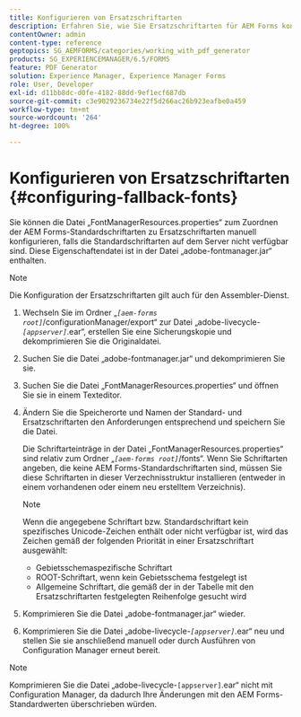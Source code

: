 ```yaml
---
title: Konfigurieren von Ersatzschriftarten
description: Erfahren Sie, wie Sie Ersatzschriftarten für AEM Forms konfigurieren. Sie können die Datei „FontManagerResources.properties“ verwenden, um die Standardschriftarten den Ersatzschriftarten manuell zuzuordnen.
contentOwner: admin
content-type: reference
geptopics: SG_AEMFORMS/categories/working_with_pdf_generator
products: SG_EXPERIENCEMANAGER/6.5/FORMS
feature: PDF Generator
solution: Experience Manager, Experience Manager Forms
role: User, Developer
exl-id: d11bb8dc-d0fe-4182-88dd-9ef1ecf687db
source-git-commit: c3e9029236734e22f5d266ac26b923eafbe0a459
workflow-type: tm+mt
source-wordcount: '264'
ht-degree: 100%

---
```


# Konfigurieren von Ersatzschriftarten {#configuring-fallback-fonts}

Sie können die Datei „FontManagerResources.properties“ zum Zuordnen der AEM Forms-Standardschriftarten zu Ersatzschriftarten manuell konfigurieren, falls die Standardschriftarten auf dem Server nicht verfügbar sind. Diese Eigenschaftendatei ist in der Datei „adobe-fontmanager.jar“ enthalten.

>[!NOTE]
>
>Die Konfiguration der Ersatzschriftarten gilt auch für den Assembler-Dienst.

1. Wechseln Sie im Ordner „*`[aem-forms root]`*/configurationManager/export“ zur Datei „adobe-livecycle-*`[appserver]`*.ear“, erstellen Sie eine Sicherungskopie und dekomprimieren Sie die Originaldatei.
1. Suchen Sie die Datei „adobe-fontmanager.jar“ und dekomprimieren Sie sie.
1. Suchen Sie die Datei „FontManagerResources.properties“ und öffnen Sie sie in einem Texteditor.
1. Ändern Sie die Speicherorte und Namen der Standard- und Ersatzschriftarten den Anforderungen entsprechend und speichern Sie die Datei.

   Die Schriftarteinträge in der Datei „FontManagerResources.properties“ sind relativ zum Ordner „*`[aem-forms root]`*/fonts“. Wenn Sie Schriftarten angeben, die keine AEM Forms-Standardschriftarten sind, müssen Sie diese Schriftarten in dieser Verzechnisstruktur installieren (entweder in einem vorhandenen oder einem neu erstelltem Verzeichnis).

   >[!NOTE]
   >
   >Wenn die angegebene Schriftart bzw. Standardschriftart kein spezifisches Unicode-Zeichen enthält oder nicht verfügbar ist, wird das Zeichen gemäß der folgenden Priorität in einer Ersatzschriftart ausgewählt:

   * Gebietsschemaspezifische Schriftart
   * ROOT-Schriftart, wenn kein Gebietsschema festgelegt ist
   * Allgemeine Schriftart, die gemäß der in der Tabelle mit den Ersatzschriftarten festgelegten Reihenfolge gesucht wird

1. Komprimieren Sie die Datei „adobe-fontmanager.jar“ wieder.
1. Komprimieren Sie die Datei „adobe-livecycle-*`[appserver]`*.ear“ neu und stellen Sie sie anschließend manuell oder durch Ausführen von Configuration Manager erneut bereit.

>[!NOTE]
>
>Komprimieren Sie die Datei „adobe-livecycle-`[appserver]`.ear“ nicht mit Configuration Manager, da dadurch Ihre Änderungen mit den AEM Forms-Standardwerten überschrieben würden.
